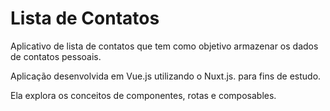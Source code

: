 # Lista de Contatos

Aplicativo de lista de contatos que tem como objetivo armazenar os dados de contatos pessoais.

Aplicação desenvolvida em Vue.js utilizando o Nuxt.js. para fins de estudo.

Ela explora os conceitos de componentes, rotas e composables.